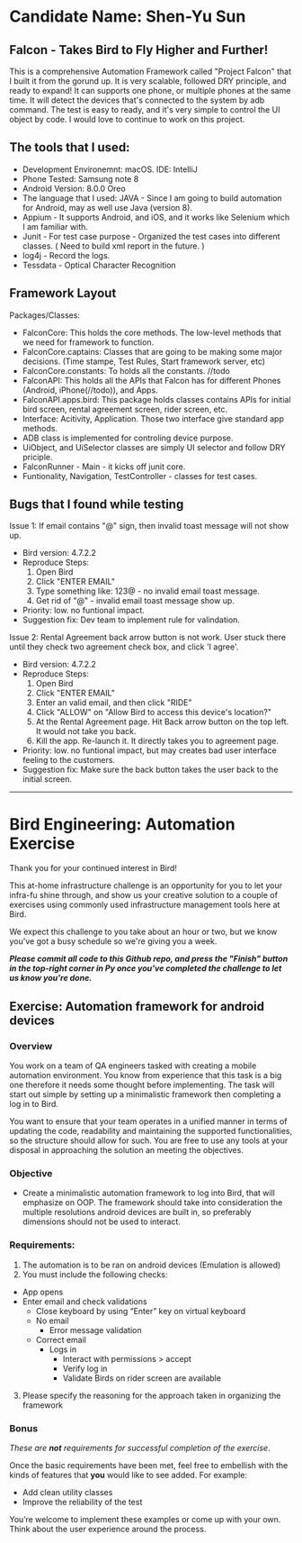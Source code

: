 # Candidate Name: Shen-Yu Sun 
## Falcon - Takes Bird to Fly Higher and Further!
This is a comprehensive Automation Framework called "Project Falcon" that I built it from the gorund up.
It is very scalable, followed DRY principle, and ready to expand! It can supports one phone, or multiple phones at the same time. It will detect the devices that's connected to the system by adb command. The test is easy to ready, and it's very simple to control the UI object by code. I would love to continue to work on this project.

## The tools that I used:
- Development Environemnt: macOS. IDE: IntelliJ
- Phone Tested: Samsung note 8
- Android Version: 8.0.0 Oreo
- The language that I used: JAVA - Since I am going to build automation for Android, may as well use Java (version 8).
- Appium - It supports Android, and iOS, and it works like Selenium which I am familiar with. 
- Junit - For test case purpose - Organized the test cases into different classes. ( Need to build xml report in the future. )
- log4j - Record the logs.
- Tessdata - Optical Character Recognition

## Framework Layout
Packages/Classes: 
- FalconCore: This holds the core methods. The low-level methods that we need for framework to function.
- FalconCore.captains: Classes that are going to be making some major decisions. (Time stampe, Test Rules, Start framework server, etc)
- FalconCore.constants: To holds all the constants. //todo
- FalconAPI: This holds all the APIs that Falcon has for different Phones (Android, iPhone(//todo)), and Apps.
- FalconAPI.apps.bird: This package holds classes contains APIs for initial bird screen, rental agreement screen, rider screen, etc.
- Interface: Acitivity, Application. Those two interface give standard app methods.
- ADB class is implemented for controling device purpose.
- UiObject, and UiSelector classes are simply UI selector and follow DRY priciple.
- FalconRunner - Main - it kicks off junit core.
- Funtionality, Navigation, TestController - classes for test cases.

## Bugs that I found while testing
Issue 1: If email contains "@" sign, then invalid toast message will not show up.
- Bird version: 4.7.2.2
- Reproduce Steps: 
  1. Open Bird
  2. Click "ENTER EMAIL"
  3. Type something like: 123@ - no invalid email toast message.
  4. Get rid of "@" - invalid email toast message show up.
 - Priority: low. no funtional impact.
 - Suggestion fix: Dev team to implement rule for valindation.
 
Issue 2: Rental Agreement back arrow button is not work. User stuck there until they check two agreement check box, and click 'I agree'.
- Bird version: 4.7.2.2
- Reproduce Steps:
   1. Open Bird
   2. Click "ENTER EMAIL"
   3. Enter an valid email, and then click "RIDE"
   4. Click "ALLOW" on "Allow Bird to access this device's location?"
   5. At the Rental Agreement page. Hit Back arrow button on the top left. It would not take you back.
   6. Kill the app. Re-launch it. It directly takes you to agreement page. 
- Priority: low. no funtional impact, but may creates bad user interface feeling to the customers.
- Suggestion fix: Make sure the back button takes the user back to the initial screen.

--------------------

# Bird Engineering: Automation Exercise

Thank you for your continued interest in Bird!

This at-home infrastructure challenge is an opportunity for you to let your infra-fu shine through, and show us your creative solution to a couple of exercises using commonly used infrastructure management tools here at Bird.

We expect this challenge to you take about an hour or two, but we know you've got a busy schedule so we're giving you a week.

_**Please commit all code to this Github repo, and press the "Finish" button in the top-right corner in Py once you've completed the challenge to let us know you're done.**_


## Exercise: Automation framework for android devices

### Overview

You work on a team of QA engineers tasked with creating a mobile automation environment. You know from experience that this task is a big one therefore it needs some thought before implementing. The task will start out simple by setting up a minimalistic framework then completing a log in to Bird. 

You want to ensure that your team operates in a unified manner in terms of updating the code, readability and maintaining the supported functionalities, so the structure should allow for such. You are free to use any tools at your disposal in approaching the solution an meeting the objectives.

### Objective

- Create a minimalistic automation framework to log into Bird, that will emphasize on OOP. The framework should take into consideration the multiple resolutions android devices are built in, so preferably dimensions should not be used to interact. 

### Requirements:

1. The automation is to be ran on android devices (Emulation is allowed)
2. You must include the following checks:

  - App opens
  - Enter email and check validations
    - Close keyboard by using “Enter” key on virtual keyboard
    - No email
      - Error message validation
    - Correct email
      - Logs in
        - Interact with permissions > accept
        - Verify log in
        - Validate Birds on rider screen are available
3. Please specify the reasoning for the approach taken in organizing the framework 

### Bonus
_These are **not** requirements for successful completion of the exercise_.

Once the basic requirements have been met, feel free to embellish with the kinds of features that **you** would like to see added. For example:

- Add clean utility classes
- Improve the reliability of the test

You’re welcome to implement these examples or come up with your own. Think about the user experience around the process.
